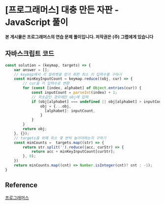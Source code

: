 

# [프로그래머스] 대충 만든 자판 - JavaScript 풀이

**본 게시물은 프로그래머스의 연습 문제 풀이입니다. 저작권은 (주) 그랩에게 있습니다**

## 자바스크립트 코드

```JavaScript
const solution = (keymap, targets) => {
    var answer = [];
    // keymap에서 각 알파벳을 얻기 위한 최소 키 입력수를 구하기
    const minKeyInputCount = keymap.reduce((obj, cur) => {
        // cur을 키 입력수로 변환
        for (const [index, alphabet] of Object.entries(cur)) {
            const inputCount = parseInt(index) + 1;
            // 최솟값인 경우에만 obj에 입력
            if (obj[alphabet] === undefined || obj[alphabet] > inputCount) {
                obj = {...obj,
                  [alphabet]: inputCount,
                }
            }
        }
        return obj;
    }, {});
    // targets을 위해 최소 몇 번씩 눌러야하는지 구하기
    const minCounts =  targets.map((str) => {
        return str.split('').reduce((acc, curStr) => {
            return acc + minKeyInputCount[curStr];
        }, 0);
    })
    return minCounts.map((cnt) => Number.isInteger(cnt)? cnt : -1);
}
```



## Reference

[프로그래머스](https://programmers.co.kr)

